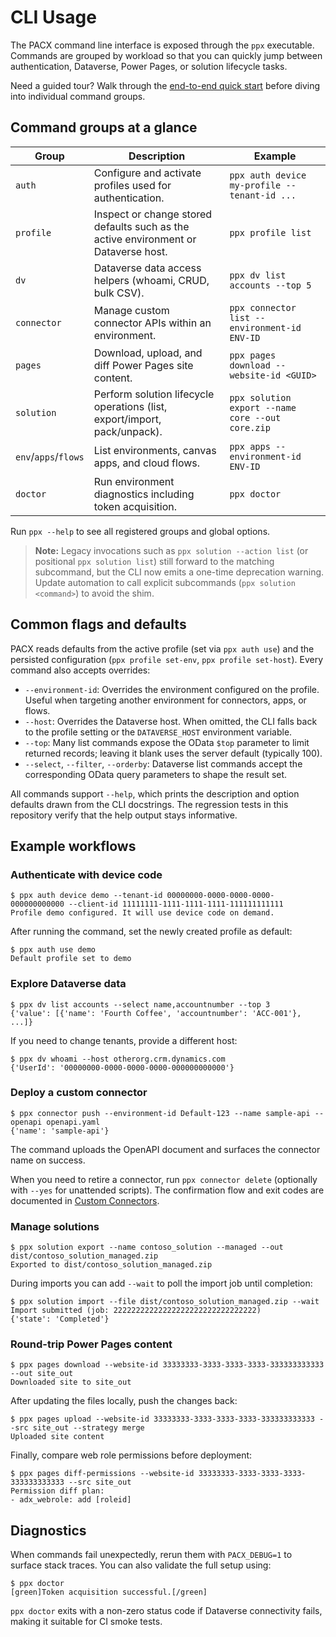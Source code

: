 
# CLI Usage

The PACX command line interface is exposed through the `ppx` executable. Commands are grouped by workload so that you can quickly jump between authentication, Dataverse, Power Pages, or solution lifecycle tasks.

Need a guided tour? Walk through the [end-to-end quick start](01-installation.md#end-to-end-quick-start-scenario) before diving into individual command groups.

## Command groups at a glance

| Group | Description | Example |
| --- | --- | --- |
| `auth` | Configure and activate profiles used for authentication. | `ppx auth device my-profile --tenant-id ...` |
| `profile` | Inspect or change stored defaults such as the active environment or Dataverse host. | `ppx profile list` |
| `dv` | Dataverse data access helpers (whoami, CRUD, bulk CSV). | `ppx dv list accounts --top 5` |
| `connector` | Manage custom connector APIs within an environment. | `ppx connector list --environment-id ENV-ID` |
| `pages` | Download, upload, and diff Power Pages site content. | `ppx pages download --website-id <GUID>` |
| `solution` | Perform solution lifecycle operations (list, export/import, pack/unpack). | `ppx solution export --name core --out core.zip` |
| `env`/`apps`/`flows` | List environments, canvas apps, and cloud flows. | `ppx apps --environment-id ENV-ID` |
| `doctor` | Run environment diagnostics including token acquisition. | `ppx doctor` |

Run `ppx --help` to see all registered groups and global options.

> **Note:** Legacy invocations such as `ppx solution --action list` (or positional `ppx solution list`)
> still forward to the matching subcommand, but the CLI now emits a one-time deprecation warning.
> Update automation to call explicit subcommands (`ppx solution <command>`) to avoid the shim.

## Common flags and defaults

PACX reads defaults from the active profile (set via `ppx auth use`) and the persisted configuration (`ppx profile set-env`, `ppx profile set-host`). Every command also accepts overrides:

- `--environment-id`: Overrides the environment configured on the profile. Useful when targeting another environment for connectors, apps, or flows.
- `--host`: Overrides the Dataverse host. When omitted, the CLI falls back to the profile setting or the `DATAVERSE_HOST` environment variable.
- `--top`: Many list commands expose the OData `$top` parameter to limit returned records; leaving it blank uses the server default (typically 100).
- `--select`, `--filter`, `--orderby`: Dataverse list commands accept the corresponding OData query parameters to shape the result set.

All commands support `--help`, which prints the description and option defaults drawn from the CLI docstrings. The regression tests in this repository verify that the help output stays informative.

## Example workflows

### Authenticate with device code

```shell
$ ppx auth device demo --tenant-id 00000000-0000-0000-0000-000000000000 --client-id 11111111-1111-1111-1111-111111111111
Profile demo configured. It will use device code on demand.
```

After running the command, set the newly created profile as default:

```shell
$ ppx auth use demo
Default profile set to demo
```

### Explore Dataverse data

```shell
$ ppx dv list accounts --select name,accountnumber --top 3
{'value': [{'name': 'Fourth Coffee', 'accountnumber': 'ACC-001'}, ...]}
```

If you need to change tenants, provide a different host:

```shell
$ ppx dv whoami --host otherorg.crm.dynamics.com
{'UserId': '00000000-0000-0000-0000-000000000000'}
```

### Deploy a custom connector

```shell
$ ppx connector push --environment-id Default-123 --name sample-api --openapi openapi.yaml
{'name': 'sample-api'}
```

The command uploads the OpenAPI document and surfaces the connector name on success.

When you need to retire a connector, run `ppx connector delete` (optionally with
`--yes` for unattended scripts). The confirmation flow and exit codes are
documented in [Custom Connectors](./06-connectors.md#delete-a-connector).

### Manage solutions

```shell
$ ppx solution export --name contoso_solution --managed --out dist/contoso_solution_managed.zip
Exported to dist/contoso_solution_managed.zip
```

During imports you can add `--wait` to poll the import job until completion:

```shell
$ ppx solution import --file dist/contoso_solution_managed.zip --wait
Import submitted (job: 22222222222222222222222222222222)
{'state': 'Completed'}
```

### Round-trip Power Pages content

```shell
$ ppx pages download --website-id 33333333-3333-3333-3333-333333333333 --out site_out
Downloaded site to site_out
```

After updating the files locally, push the changes back:

```shell
$ ppx pages upload --website-id 33333333-3333-3333-3333-333333333333 --src site_out --strategy merge
Uploaded site content
```

Finally, compare web role permissions before deployment:

```shell
$ ppx pages diff-permissions --website-id 33333333-3333-3333-3333-333333333333 --src site_out
Permission diff plan:
- adx_webrole: add [roleid]
```

## Diagnostics

When commands fail unexpectedly, rerun them with `PACX_DEBUG=1` to surface stack traces. You can also validate the full setup using:

```shell
$ ppx doctor
[green]Token acquisition successful.[/green]
```

`ppx doctor` exits with a non-zero status code if Dataverse connectivity fails, making it suitable for CI smoke tests.
